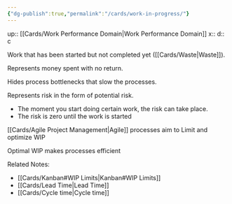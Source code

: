 ```yaml
---
{"dg-publish":true,"permalink":"/cards/work-in-progress/"}
---
```


up:: [[Cards/Work Performance Domain\|Work Performance Domain]] 
x:: 
d:: c

Work that has been started but not completed yet ([[Cards/Waste\|Waste]]).  

Represents money spent with no return.

Hides process bottlenecks that slow the processes.

Represents risk in the form of potential risk.
- The moment you start doing certain work, the risk can take place. 
- The risk is zero until the work is started 

[[Cards/Agile Project Management\|Agile]] processes aim to Limit and optimize WIP

Optimal WIP makes processes efficient

Related Notes: 
- [[Cards/Kanban#WIP Limits\|Kanban#WIP Limits]]
- [[Cards/Lead Time\|Lead Time]]
- [[Cards/Cycle time\|Cycle time]]

